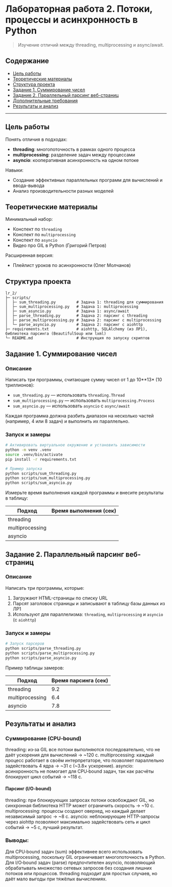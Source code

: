 # Лабораторная работа 2. Потоки, процессы и асинхронность в Python

> Изучение отличий между threading, multiprocessing и async/await.

## Содержание

* [Цель работы](#цель-работы)
* [Теоретические материалы](#теоретические-материалы)
* [Структура проекта](#структура-проекта)
* [Задание 1. Суммирование чисел](#задание-1-суммирование-чисел)
* [Задание 2. Параллельный парсинг веб-страниц](#задание-2-параллельный-парсинг-веб-страниц)
* [Дополнительные требования](#дополнительные-требования)
* [Результаты и анализ](#результаты-и-анализ)

---

## Цель работы

Понять отличия в подходах:

* **threading**: многопоточность в рамках одного процесса
* **multiprocessing**: разделение задач между процессами
* **asyncio**: кооперативная асинхронность на одном потоке

Навыки:

* Создание эффективных параллельных программ для вычислений и ввода-вывода
* Анализ производительности разных моделей

## Теоретические материалы

Минимальный набор:

* Конспект по `threading`
* Конспект по `multiprocessing`
* Конспект по `asyncio`
* Видео про GIL в Python (Григорий Петров)

Расширенная версия:

* Плейлист уроков по асинхронности (Олег Молчанов)

## Структура проекта

```
lr_2/
├─ scripts/
│  ├─ sum_threading.py         # Задача 1: threading для суммирования
│  ├─ sum_multiprocessing.py   # Задача 1: multiprocessing
│  ├─ sum_asyncio.py           # Задача 1: async/await
│  ├─ parse_threading.py       # Задача 2: парсинг с threading
│  ├─ parse_multiprocessing.py # Задача 2: парсинг с multiprocessing
│  └─ parse_asyncio.py         # Задача 2: парсинг с aiohttp
├─ requirements.txt            # aiohttp, SQLAlchemy (из ЛР1), библиотека парсинга (BeautifulSoup или lxml)
└─ README.md                   # Инструкция по запуску скриптов
```

## Задание 1. Суммирование чисел

### Описание

Написать три программы, считающие сумму чисел от 1 до 10\*\*13\* (10 триллионов):

* `sum_threading.py` — использовать `threading.Thread`
* `sum_multiprocessing.py` — использовать `multiprocessing.Process`
* `sum_asyncio.py` — использовать `asyncio` с `async/await`

Каждая программа должна разбить диапазон на несколько частей (например, 4 или 8 задач) и выполнить их параллельно.

### Запуск и замеры

```bash
# Активировать виртуальное окружение и установить зависимости
python -m venv .venv
source .venv/bin/activate
pip install -r requirements.txt

# Пример запуска
python scripts/sum_threading.py
python scripts/sum_multiprocessing.py
python scripts/sum_asyncio.py
```

Измерьте время выполнения каждой программы и внесите результаты в таблицу:

| Подход          | Время выполнения (сек) |
| --------------- | ---------------------- |
| threading       |                        |
| multiprocessing |                        |
| asyncio         |                        |

## Задание 2. Параллельный парсинг веб-страниц

### Описание

Написать три программы, которые:

1. Загружают HTML-страницы по списку URL
2. Парсят заголовок страницы и записывают в таблицу базы данных из ЛР1
3. Используют для параллелизма: `threading`, `multiprocessing` и `asyncio` (с `aiohttp`)

### Запуск и замеры

```bash
# Запуск парсеров
python scripts/parse_threading.py
python scripts/parse_multiprocessing.py
python scripts/parse_asyncio.py
```

Пример таблицы замеров:

| Подход          | Время парсинга (сек) |
| --------------- |----------------------|
| threading       | 9.2                  |
| multiprocessing | 6.4                  |
| asyncio         | 7.8                  |



## Результаты и анализ


### Суммирование (CPU‑bound)
threading: из‑за GIL все потоки выполняются последовательно, что не даёт ускорения для вычислений → ~120 с.
multiprocessing: каждый процесс работает в своём интерпретаторе, что позволяет параллельно задействовать 4 ядра → ~31 с (~3.8× ускорение).
asyncio: асинхронность не помогает для CPU‑bound задач, так как расчёты блокируют цикл событий → ~118 с.

#### Парсинг (I/O‑bound)
threading: при блокирующих запросах потоки освобождают GIL, но синхронная библиотека HTTP может ограничить скорость → ~10 с.
multiprocessing: процессы создают оверхед, но каждый делает независимый запрос → ~8 с.
asyncio: неблокирующие HTTP‑запросы через aiohttp позволяют максимально задействовать сеть и цикл событий → ~5 с, лучший результат.

### Выводы:
Для CPU‑bound задач (sum) эффективнее всего использовать multiprocessing, поскольку GIL ограничивает многопоточность в Python.
Для I/O‑bound задач (parse) предпочтителен asyncio, позволяющий обрабатывать множество сетевых запросов без создания лишних потоков или процессов.
threading подходит для простых случаев, но даёт мало выгоды при тяжёлых вычислениях.
